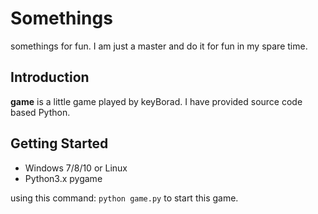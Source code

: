# Somethings
somethings for fun. I am just a master and do it for fun in my spare time.
## Introduction
**game** is a little game played by keyBorad. I have provided source code based Python.

## Getting Started
- Windows 7/8/10 or Linux
- Python3.x  pygame

using this command: ```python game.py``` to start this game.
